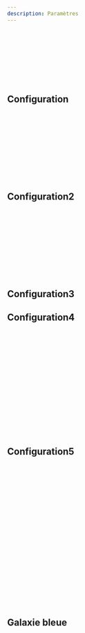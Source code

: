 ```yaml
--- 
description: Paramètres 
--- 
```

<br>
<br>
<br>
<br>
<br>
<br>
<br>



## <a name="Configuration"></a>Configuration

<br>
<br>
<br>
<br>
<br>
<br>
<br>
<br>
<br>







## <a name="Configuration2"></a>Configuration2



<br>
<br>
<br>
<br>
<br>
<br>
<br>
<br>
<br>






## <a name="Configuration3"></a>Configuration3








## <a name="Configuration4"></a>Configuration4

<br>
<br>
<br>
<br>
<br>
<br>
<br>
<br>
<br>
<br>
<br>
<br>
<br>
<br>












## <a name="Configuration5"></a>Configuration5
<br>
<br>
<br>
<br>
<br>
<br>
<br>
<br>
<br>
<br>
<br>
<br>
<br>
<br>
<br>
<br>
<br>
<br>
<br>








## <a name="galaxie"></a>Galaxie bleue